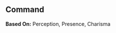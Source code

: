 Command
-------

__Based On:__ <span title='Space'>Perception</span>, <span title='Adventure'>Presence</span>, <span title='Fantasy'>Charisma</span>
